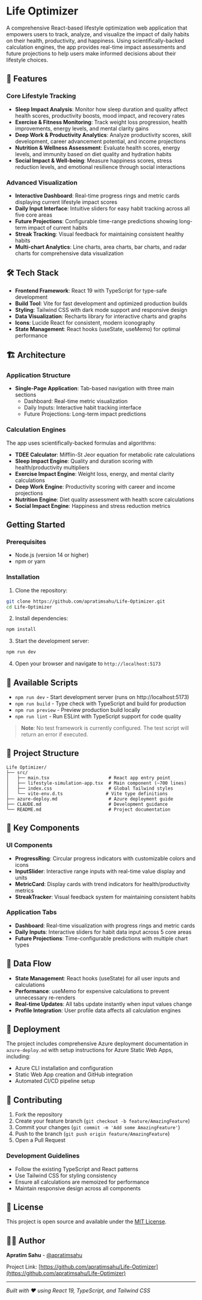 # Life Optimizer

A comprehensive React-based lifestyle optimization web application that empowers users to track, analyze, and visualize the impact of daily habits on their health, productivity, and happiness. Using scientifically-backed calculation engines, the app provides real-time impact assessments and future projections to help users make informed decisions about their lifestyle choices.

## 🌟 Features

### Core Lifestyle Tracking
- **Sleep Impact Analysis**: Monitor how sleep duration and quality affect health scores, productivity boosts, mood impact, and recovery rates
- **Exercise & Fitness Monitoring**: Track weight loss progression, health improvements, energy levels, and mental clarity gains
- **Deep Work & Productivity Analytics**: Analyze productivity scores, skill development, career advancement potential, and income projections
- **Nutrition & Wellness Assessment**: Evaluate health scores, energy levels, and immunity based on diet quality and hydration habits
- **Social Impact & Well-being**: Measure happiness scores, stress reduction levels, and emotional resilience through social interactions

### Advanced Visualization
- **Interactive Dashboard**: Real-time progress rings and metric cards displaying current lifestyle impact scores
- **Daily Input Interface**: Intuitive sliders for easy habit tracking across all five core areas
- **Future Projections**: Configurable time-range predictions showing long-term impact of current habits
- **Streak Tracking**: Visual feedback for maintaining consistent healthy habits
- **Multi-chart Analytics**: Line charts, area charts, bar charts, and radar charts for comprehensive data visualization

## 🛠️ Tech Stack

- **Frontend Framework**: React 19 with TypeScript for type-safe development
- **Build Tool**: Vite for fast development and optimized production builds
- **Styling**: Tailwind CSS with dark mode support and responsive design
- **Data Visualization**: Recharts library for interactive charts and graphs
- **Icons**: Lucide React for consistent, modern iconography
- **State Management**: React hooks (useState, useMemo) for optimal performance

## 🏗️ Architecture

### Application Structure
- **Single-Page Application**: Tab-based navigation with three main sections
  - Dashboard: Real-time metric visualization
  - Daily Inputs: Interactive habit tracking interface
  - Future Projections: Long-term impact predictions

### Calculation Engines
The app uses scientifically-backed formulas and algorithms:
- **TDEE Calculator**: Mifflin-St Jeor equation for metabolic rate calculations
- **Sleep Impact Engine**: Quality and duration scoring with health/productivity multipliers
- **Exercise Impact Engine**: Weight loss, energy, and mental clarity calculations
- **Deep Work Engine**: Productivity scoring with career and income projections
- **Nutrition Engine**: Diet quality assessment with health score calculations
- **Social Impact Engine**: Happiness and stress reduction metrics

## Getting Started

### Prerequisites

- Node.js (version 14 or higher)
- npm or yarn

### Installation

1. Clone the repository:
```bash
git clone https://github.com/apratimsahu/Life-Optimizer.git
cd Life-Optimizer
```

2. Install dependencies:
```bash
npm install
```

3. Start the development server:
```bash
npm run dev
```

4. Open your browser and navigate to `http://localhost:5173`

## 🚀 Available Scripts

- `npm run dev` - Start development server (runs on http://localhost:5173)
- `npm run build` - Type check with TypeScript and build for production
- `npm run preview` - Preview production build locally
- `npm run lint` - Run ESLint with TypeScript support for code quality

> **Note**: No test framework is currently configured. The test script will return an error if executed.

## 📁 Project Structure

```
Life Optimizer/
├── src/
│   ├── main.tsx                      # React app entry point
│   ├── lifestyle-simulation-app.tsx  # Main component (~700 lines)
│   ├── index.css                     # Global Tailwind styles
│   └── vite-env.d.ts                # Vite type definitions
├── azure-deploy.md                   # Azure deployment guide
├── CLAUDE.md                         # Development guidance
└── README.md                         # Project documentation
```

## 🎯 Key Components

### UI Components
- **ProgressRing**: Circular progress indicators with customizable colors and icons
- **InputSlider**: Interactive range inputs with real-time value display and units
- **MetricCard**: Display cards with trend indicators for health/productivity metrics
- **StreakTracker**: Visual feedback system for maintaining consistent habits

### Application Tabs
- **Dashboard**: Real-time visualization with progress rings and metric cards
- **Daily Inputs**: Interactive sliders for habit data input across 5 core areas
- **Future Projections**: Time-configurable predictions with multiple chart types

## 🔄 Data Flow

- **State Management**: React hooks (useState) for all user inputs and calculations
- **Performance**: useMemo for expensive calculations to prevent unnecessary re-renders
- **Real-time Updates**: All tabs update instantly when input values change
- **Profile Integration**: User profile data affects all calculation engines

## 🚀 Deployment

The project includes comprehensive Azure deployment documentation in `azure-deploy.md` with setup instructions for Azure Static Web Apps, including:
- Azure CLI installation and configuration
- Static Web App creation and GitHub integration
- Automated CI/CD pipeline setup

## 🤝 Contributing

1. Fork the repository
2. Create your feature branch (`git checkout -b feature/AmazingFeature`)
3. Commit your changes (`git commit -m 'Add some AmazingFeature'`)
4. Push to the branch (`git push origin feature/AmazingFeature`)
5. Open a Pull Request

### Development Guidelines
- Follow the existing TypeScript and React patterns
- Use Tailwind CSS for styling consistency
- Ensure all calculations are memoized for performance
- Maintain responsive design across all components

## 📝 License

This project is open source and available under the [MIT License](LICENSE).

## 👨‍💻 Author

**Apratim Sahu** - [@apratimsahu](https://github.com/apratimsahu)

Project Link: [https://github.com/apratimsahu/Life-Optimizer](https://github.com/apratimsahu/Life-Optimizer)

---

*Built with ❤️ using React 19, TypeScript, and Tailwind CSS*
